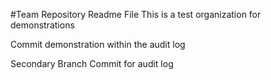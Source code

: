 #Team Repository Readme File
This is a test organization for demonstrations

Commit demonstration within the audit log

Secondary Branch Commit for audit log
